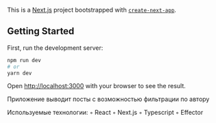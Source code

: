 This is a [Next.js](https://nextjs.org/) project bootstrapped with [`create-next-app`](https://github.com/vercel/next.js/tree/canary/packages/create-next-app).

## Getting Started

First, run the development server:

```bash
npm run dev
# or
yarn dev
```

Open [http://localhost:3000](http://localhost:3000) with your browser to see the result.

Приложение выводит посты с возможностью фильтрации по автору

Используемые технологии:
 ◦ React 
 ◦ Next.js
 ◦ Typescript
 ◦ Effector
